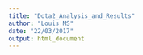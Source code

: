 ```yaml
---
title: "Dota2_Analysis_and_Results"
author: "Louis MS"
date: "22/03/2017"
output: html_document
---
```


























